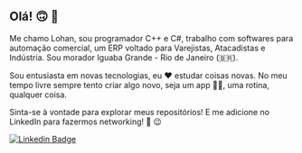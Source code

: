 ## Olá! 🙃️ 👋

Me chamo Lohan, sou programador C++ e C#, trabalho com softwares para automação comercial, um ERP voltado para Varejistas, Atacadistas e Indústria. Sou morador Iguaba Grande - Rio de Janeiro (🇧🇷️).

Sou entusiasta em novas tecnologias, eu ❤️ estudar coisas novas. No meu tempo livre sempre tento criar algo novo, seja um app 👨‍💻️, uma rotina, qualquer coisa. 

Sinta-se à vontade para explorar meus repositórios! E me adicione no LinkedIn para fazermos networking! 🤗 ️😉️

[![Linkedin Badge](https://img.shields.io/badge/-LinkedIn-blue?style=flat-square&logo=Linkedin&logoColor=white&link=https://www.linkedin.com/in/pereira-lohan-dev)](https://www.linkedin.com/in/pereira-lohan-dev)
